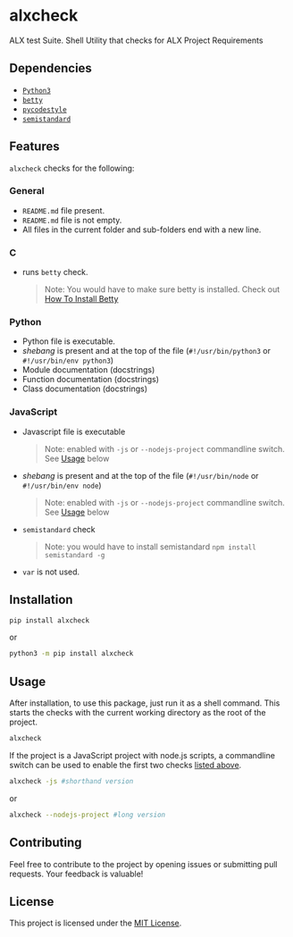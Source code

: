 # alxcheck

ALX test Suite. Shell Utility that checks for ALX Project Requirements

## Dependencies

- [`Python3`](https://www.python.org/downloads/)
- [`betty`](https://youtu.be/wDDKOOEPED0?ref=alxcheck)
- [`pycodestyle`](https://pycodestyle.pycqa.org/en/latest/)
- [`semistandard`](https://www.npmjs.com/package/semistandard)

## Features

`alxcheck` checks for the following:

### General

- `README.md` file present.
- `README.md` file is not empty.
- All files in the current folder and sub-folders end with a new line.

### C

- runs `betty` check.
  > Note: You would have to make sure betty is installed. Check out [How To Install Betty](https://youtu.be/wDDKOOEPED0?ref=alxcheck)

### Python

- Python file is executable.
- *shebang* is present and at the top of the file (`#!/usr/bin/python3` or `#!/usr/bin/env python3`)
- Module documentation (docstrings)
- Function documentation (docstrings)
- Class documentation (docstrings)

### JavaScript

- Javascript file is executable
  > Note: enabled with `-js` or `--nodejs-project` commandline switch. See [Usage](#usage) below
- *shebang* is present and at the top of the file (`#!/usr/bin/node` or `#!/usr/bin/env node`)
  > Note: enabled with `-js` or `--nodejs-project` commandline switch. See [Usage](#usage) below
- `semistandard` check
  > Note: you would have to install semistandard `npm install semistandard -g`
- `var` is not used.

## Installation

```bash
pip install alxcheck
```

or

```bash
python3 -m pip install alxcheck
```

## Usage

After installation, to use this package, just run it as a shell command. This starts the checks with the current working directory as the root of the project.

```bash
alxcheck
```

If the project is a JavaScript project with node.js scripts, a commandline switch can be used to enable the first two checks [listed above](#javascript).

```bash
alxcheck -js #shorthand version
```
or
```bash
alxcheck --nodejs-project #long version
```

## Contributing

Feel free to contribute to the project by opening issues or submitting pull requests. Your feedback is valuable!

## License

This project is licensed under the [MIT License](./LICENSE).
